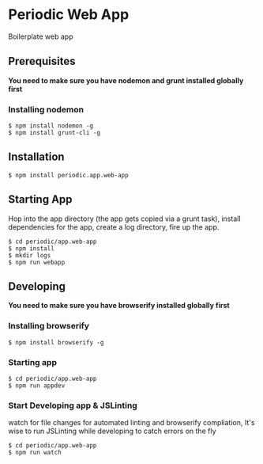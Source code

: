 Periodic Web App
========================================

Boilerplate web app

## Prerequisites
**You need to make sure you have nodemon and grunt installed globally first**

### Installing nodemon
    $ npm install nodemon -g
    $ npm install grunt-cli -g
    
## Installation

    $ npm install periodic.app.web-app

## Starting App
Hop into the app directory (the app gets copied via a grunt task), install dependencies for the app, create a log directory, fire up the app.

    $ cd periodic/app.web-app
    $ npm install
    $ mkdir logs
    $ npm run webapp
    
## Developing
**You need to make sure you have browserify installed globally first**

### Installing browserify
    $ npm install browserify -g

### Starting app 
    $ cd periodic/app.web-app
    $ npm run appdev

### Start Developing app & JSLinting
watch for file changes for automated linting and browserify compliation, It's wise to run JSLinting while developing to catch errors on the fly

    $ cd periodic/app.web-app
    $ npm run watch